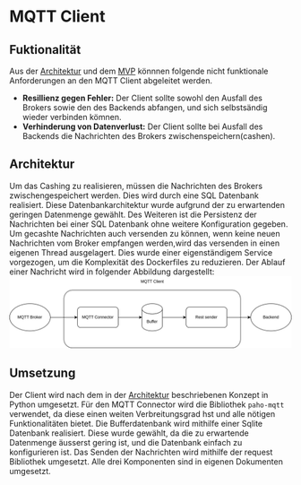 # MQTT Client

## Fuktionalität
Aus der [Architektur](arc.md#sequenzablauf---data-flow-erzeugung---ingestion---speicherung-alarmierung)
und dem [MVP](mvp.md#funktionale-anforderungen)
könnnen folgende nicht funktionale Anforderungen an den MQTT Client abgeleitet werden.
- __Resillienz gegen Fehler:__ Der Client sollte sowohl den Ausfall des Brokers sowie den des Backends abfangen, und sich selbstsändig wieder verbinden kömnen.
- __Verhinderung von Datenverlust:__ Der Client sollte bei Ausfall des Backends die Nachrichten des Brokers zwischenspeichern(cashen).

## Architektur
Um das Cashing zu realisieren, müssen die Nachrichten des Brokers zwischengespeichert werden.
Dies wird durch eine SQL Datenbank realisiert.
Diese Datenbankarchitektur wurde aufgrund der zu erwartenden geringen Datenmenge gewählt.
Des Weiteren ist die Persistenz der Nachrichten bei einer SQL Datenbank ohne weitere Konfiguration gegeben.
Um gecashte Nachrichten auch versenden zu können, wenn keine neuen Nachrichten vom Broker empfangen werden,wird das versenden in einen eigenen Thread ausgelagert.
Dies wurde einer eigenständigem Service vorgezogen, um die Komplexität des Dockerfiles zu reduzieren.
Der Ablauf einer Nachricht wird in folgender Abbildung dargestellt:
![sequence-diagram](images/mqtt-client/Programm_flow_diagram.png)
## Umsetzung
Der  Client wird nach dem in der [Architektur](arc.md) beschriebenen Konzept in Python umgesetzt.
Für den MQTT Connector wird die Bibliothek `paho-mqtt` verwendet, da diese einen weiten Verbreitungsgrad hst
und alle nötigen Funktionalitäten bietet.
Die Bufferdatenbank wird mithilfe einer Sqlite Datenbank realisiert. Diese wurde gewählt, da die zu erwartende
Datenmenge äusserst gering ist, und die Datenbank einfach zu konfigurieren ist.
Das Senden der Nachrichten wird mithilfe der request Bibliothek umgesetzt.
Alle drei Komponenten sind in eigenen Dokumenten umgesetzt.
